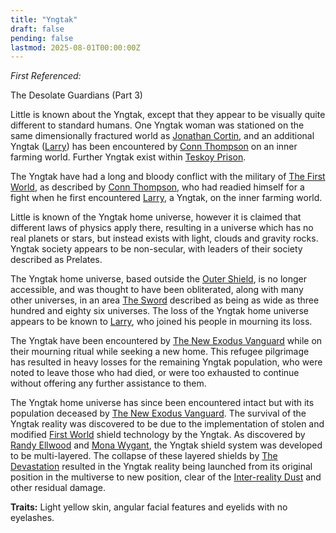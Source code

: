 ```yaml
---
title: "Yngtak"
draft: false
pending: false
lastmod: 2025-08-01T00:00:00Z
---
```


*First Referenced:*

The Desolate Guardians (Part 3)

Little is known about the Yngtak, except that they appear to be visually quite different to standard humans. One Yngtak woman was stationed on the same dimensionally fractured world as [Jonathan Cortin](/people/jonathan-cortin), and an additional Yngtak ([Larry](/people/larry)) has been encountered by [Conn Thompson](/people/conn-thompson) on an inner farming world. Further Yngtak exist within [Teskoy Prison](/entities/teskoy-prison).

The Yngtak have had a long and bloody conflict with the military of [The First World](/worlds/the-first-world), as described by [Conn Thompson](/people/conn-thompson), who had readied himself for a fight when he first encountered [Larry](/people/larry), a Yngtak, on the inner farming world.

Little is known of the Yngtak home universe, however it is claimed that different laws of physics apply there, resulting in a universe which has no real planets or stars, but instead exists with light, clouds and gravity rocks. Yngtak society appears to be non-secular, with leaders of their society described as Prelates.

The Yngtak home universe, based outside the [Outer Shield](/entities/outer-shield), is no longer accessible, and was thought to have been obliterated, along with many other universes, in an area [The Sword](/people/ward-shaw-the-sword) described as being as wide as three hundred and eighty six universes. The loss of the Yngtak home universe appears to be known to [Larry](/people/larry), who joined his people in mourning its loss.

The Yngtak have been encountered by [The New Exodus Vanguard](/people/the-new-exodus-vanguard) while on their mourning ritual while seeking a new home. This refugee pilgrimage has resulted in heavy losses for the remaining Yngtak population, who were noted to leave those who had died, or were too exhausted to continue without offering any further assistance to them.

The Yngtak home universe has since been encountered intact but with its population deceased by [The New Exodus Vanguard](/people/the-new-exodus-vanguard). The survival of the Yngtak reality was discovered to be due to the implementation of stolen and modified [First World](/worlds/the-first-world) shield technology by the Yngtak. As discovered by [Randy Ellwood](/people/randy-ellwood) and [Mona Wygant](/people/mona-wygant), the Yngtak shield system was developed to be multi-layered. The collapse of these layered shields by [The Devastation](/entities/the-devastation) resulted in the Yngtak reality being launched from its original position in the multiverse to new position, clear of the [Inter-reality Dust](/unknown/inter-reality-dust) and other residual damage.

**Traits:** Light yellow skin, angular facial features and eyelids with no eyelashes.
